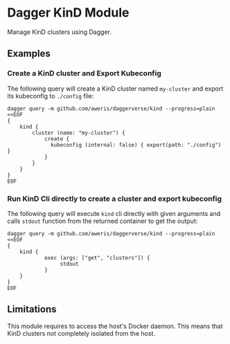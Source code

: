 # Dagger KinD Module

Manage KinD clusters using Dagger.

## Examples

### Create a KinD cluster and Export Kubeconfig

The following query will create a KinD cluster named `my-cluster` and export its kubeconfig to `./config` file:

```shell
dagger query -m github.com/aweris/daggerverse/kind --progress=plain <<EOF
{
    kind {
        cluster (name: "my-cluster") {
            create { 
              kubeconfig (internal: false) { export(path: "./config") }
            }
        }
    }
}
EOF
```

### Run KinD Cli directly to create a cluster and export kubeconfig 

The following query will execute `kind` cli directly with given arguments and calls `stdout` function from the returned
container to get the output:

```shell
dagger query -m github.com/aweris/daggerverse/kind --progress=plain <<EOF
{
    kind {
            exec (args: ["get", "clusters"]) {
                 stdout
            }
    }
}
EOF
```

## Limitations

This module requires to access the host's Docker daemon. This means that KinD clusters not completely isolated from the
host. 